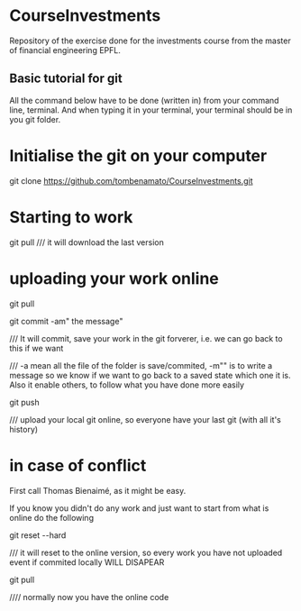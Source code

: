 # CourseInvestments
Repository of the exercise done for the investments course from the master of financial engineering EPFL.

## Basic tutorial for git
All the command below have to be done (written in) from your command line, terminal. And when typing it in your terminal, your terminal should be in you git folder.


# Initialise the git on your computer
git clone https://github.com/tombenamato/CourseInvestments.git

# Starting to work
git pull
/// it will download the last version
# uploading your work online
git pull

git commit -am" the message"

/// It will commit, save your work in the git forverer, i.e. we can go back to this if we want

/// -a mean all the file of the folder is save/commited, -m"" is to write a message so we know if we want to go back to a saved state which one it is. Also it enable others, to follow what you have done more easily

git push

/// upload your local git online, so everyone have your last git (with all it's history)

# in case of conflict
First call Thomas Bienaimé, as it might be easy.

If you know you didn't do any work and just want to start from what is online do the following

git reset --hard

/// it will reset to the online version, so every work you have not uploaded event if commited locally WILL DISAPEAR

git pull

//// normally now you have the online code
